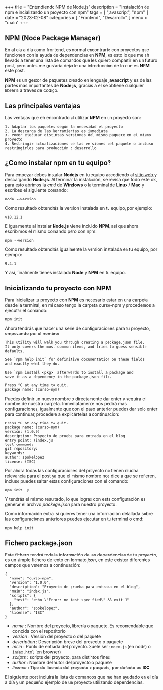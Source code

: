 +++
title = "Entendiendo NPM de Node.js"
description = "Instalación de npm e incializando un proyecto con npm"
tags = [
    "javascript",
    "npm",
]
date = "2023-02-08"
categories = [
    "Frontend",
    "Desarrollo",
]
menu = "main"
+++
## NPM (Node Package Manager)

En al día a día como frontend, es normal encontrarte con proyectos que funcionen con la ayuda de dependencias en **NPM**, es esto lo que me ah llevado a tener una lista de comandos que les quiero compartir en un futuro post, pero antes me gustaría dejarte una introducción de lo que es **NPM** este post.

**NPM** es un gestor de paquetes creado en lenguaje **javascript** y es de las partes mas importantes de **Node.js**, gracias a el se obtiene cualquier libreria a traves de código.

## Las principales ventajas

Las ventajas que eh encontrado al utilizar **NPM** en un proyecto son:

    1. Adaptar los paquetes según la necesidad el proyecto
    2. La descarga de las herramientas es inmediata
    3. Poder ejecutar distintas versiones del mismo paquete en el mismo proyecto
    4. Restringir actualizaciones de las versiones del paquete o incluso restringirlos para producción o desarrollo

## ¿Como instalar npm en tu equipo?

Para empezar debes instalar **Nodejs** en tu equipo accediendo al [sitio web ](https://nodejs.org/es/)y descargando **Node.js**. Al terminar la instalación, se revisa que todo este ok, para esto abrimos la *cmd* de **Windows** o la terminal de **Linux** / **Mac** y escribes el siguiente comando:

```shell
node --version
```

Como resultado obtendrás la version instalada en tu equipo, por ejemplo:

```shell
v18.12.1
```

E igualmente al instalar **Node.js** viene incluido **NPM**, asi que ahora escribimos el mismo comando pero con npm:

```shell
npm --version
```

Como resultado obtendrás igualmente la version instalada en tu equipo, por ejemplo:

```shell
9.4.1
```

Y asi, finalmente tienes instalado **Node** y **NPM** en tu equipo.

## Inicializando tu proyecto con NPM

Para inicializar tu proyecto con **NPM** es necesario estar en una carpeta desde la terminal, en mi caso tengo la carpeta curso-npm y procedemos a ejecutar el comando:

```shell
npm init
```

Ahora tendrás que hacer una serie de configuraciones para tu proyecto, empezando por el nombre:

```shell
This utility will walk you through creating a package.json file.
It only covers the most common items, and tries to guess sensible defaults.

See `npm help init` for definitive documentation on these fields
and exactly what they do.

Use `npm install <pkg>` afterwards to install a package and
save it as a dependency in the package.json file.

Press ^C at any time to quit.
package name: (curso-npm)
```

Puedes definir un nuevo nombre o directamente dar enter y seguira el nombre de nuestra carpeta. Inmediatamente nos pedirá mas configuraciones, igualmente que con el paso anterior puedes dar solo enter para continuar, procedere a explicártelas a continuacion:

```shell
Press ^C at any time to quit.
package name: (curso-npm)
version: (1.0.0)
description: Proyecto de prueba para entrada en el blog
entry point: (index.js)
test command:
git repository:
keywords:
author: spokelopez
license: (ISC)
```

Por ahora todas las configuraciones del proyecto no tienen mucha relevancia para el post ya que el mismo nombre nos dice a que se refieren, incluso puedes saltar estas configuraciones con el comando:

```shell
npm init -y
```

Y tendrás el mismo resultado, lo que logras con esta configuración es generar el archivo *package.json* para nuestro proyecto.

Como información extra, si quieres tener una información detallada sobre las configuraciones anteriores puedes ejecutar en tu terminal o cmd:

```shell
npm help init
```
## Fichero package.json

Este fichero tendrá toda la información de las dependencias de tu proyecto, es un simple fichero de texto en formato *json*, en este existen diferentes campos que veremos a continuación:



```shell
{
  "name": "curso-npm",
  "version": "1.0.0",
  "description": "Proyecto de prueba para entrada en el blog",
  "main": "index.js",
  "scripts": {
    "test": "echo \"Error: no test specified\" && exit 1"
  },
  "author": "spokelopez",
  "license": "ISC"
}
```

- *name* : Nombre del proyecto, librería o paquete. Es recomendable que coincida con el repositorio
- *version* : Versión del proyecto o del paquete
- *description* : Descripción breve del proyecto o paquete
- *main* : Punto de entrada del proyecto. Suele ser `index.js` (en node) o `index.html` (en browser)
- *scripts* : scripts del proyecto, para distintos fines
- *author* : Nombre del autor del proyecto o paquete
- *license* : Tipo de licencia del proyecto o paquete, por defecto es **ISC**

El siguiente post incluirá la lista de comandos que me han ayudado en el día a día y un pequeño ejemplo de un proyecto utilizando dependencias.